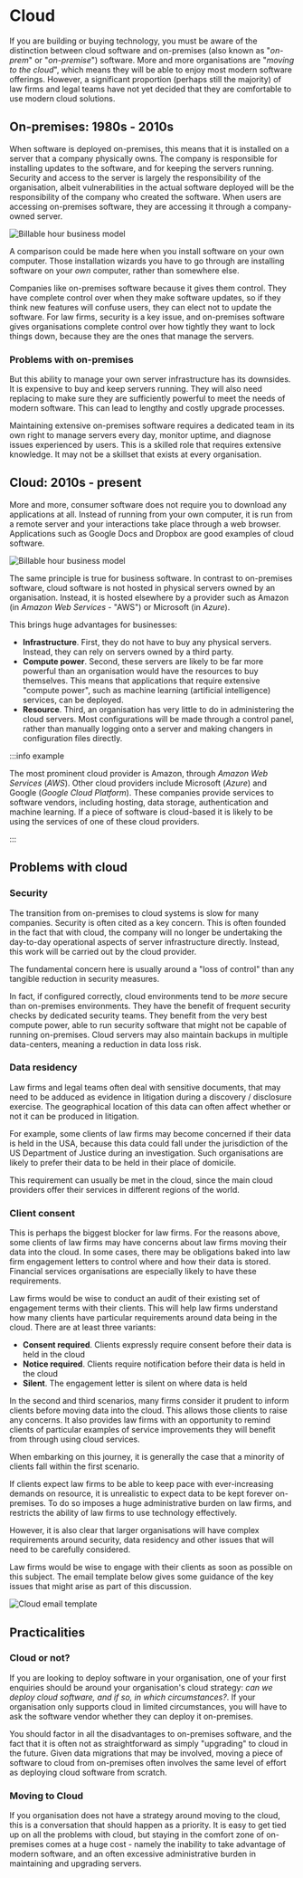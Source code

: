 # Cloud

If you are building or buying technology, you must be aware of the distinction between cloud software and on-premises (also known as "*on-prem*" or "*on-premise*") software. More and more organisations are "*moving to the cloud*", which means they will be able to enjoy most modern software offerings. However, a significant proportion (perhaps still the majority) of law firms and legal teams have not yet decided that they are comfortable to use modern cloud solutions.

## On-premises: 1980s - 2010s

When software is deployed on-premises, this means that it is installed on a server that a company physically owns. The company is responsible for installing updates to the software, and for keeping the servers running. Security and access to the server is largely the responsibility of the organisation, albeit vulnerabilities in the actual software deployed will be the responsibility of the company who created the software. When users are accessing on-premises software, they are accessing it through a company-owned server.

![Billable hour business model](./assets/cloud-on-prem.svg)

A comparison could be made here when you install software on your own computer. Those installation wizards you have to go through are installing software on your *own* computer, rather than somewhere else.

Companies like on-premises software because it gives them control. They have complete control over when they make software updates, so if they think new features will confuse users, they can elect not to update the software. For law firms, security is a key issue, and on-premises software gives organisations complete control over how tightly they want to lock things down, because they are the ones that manage the servers.

### Problems with on-premises

But this ability to manage your own server infrastructure has its downsides. It is expensive to buy and keep servers running. They will also need replacing to make sure they are sufficiently powerful to meet the needs of modern software. This can lead to lengthy and costly upgrade processes.

Maintaining extensive on-premises software requires a dedicated team in its own right to manage servers every day, monitor uptime, and diagnose issues experienced by users. This is a skilled role that requires extensive knowledge. It may not be a skillset that exists at every organisation.


## Cloud: 2010s - present

More and more, consumer software does not require you to download any applications at all. Instead of running from your own computer, it is run from a remote server and your interactions take place through a web browser. Applications such as Google Docs and Dropbox are good examples of cloud software.

![Billable hour business model](./assets/cloud.svg)

The same principle is true for business software. In contrast to on-premises software, cloud software is not hosted in physical servers owned by an organisation. Instead, it is hosted elsewhere by a provider such as Amazon (in *Amazon Web Services* - "AWS") or Microsoft (in *Azure*).

This brings huge advantages for businesses:

* **Infrastructure**. First, they do not have to buy any physical servers. Instead, they can rely on servers owned by a third party.
* **Compute power**. Second, these servers are likely to be far more powerful than an organisation would have the resources to buy themselves. This means that applications that require extensive "compute power", such as machine learning (artificial intelligence) services, can be deployed.
* **Resource**. Third, an organisation has very little to do in administering the cloud servers. Most configurations will be made through a control panel, rather than manually logging onto a server and making changers in configuration files directly.

:::info example

The most prominent cloud provider is Amazon, through *Amazon Web Services* (*AWS*). Other cloud providers include Microsoft (*Azure*) and Google (*Google Cloud Platform*). These companies provide services to software vendors, including hosting, data storage, authentication and machine learning. If a piece of software is cloud-based it is likely to be using the services of one of these cloud providers.

:::

## Problems with cloud

### Security

The transition from on-premises to cloud systems is slow for many companies. Security is often cited as a key concern. This is often founded in the fact that with cloud, the company will no longer be undertaking the day-to-day operational aspects of server infrastructure directly. Instead, this work will be carried out by the cloud provider.

The fundamental concern here is usually around a "loss of control" than any tangible reduction in security measures.

In fact, if configured correctly, cloud environments tend to be *more* secure than on-premises environments. They have the benefit of frequent security checks by dedicated security teams. They benefit from the very best compute power, able to run security software that might not be capable of running on-premises. Cloud servers may also maintain backups in multiple data-centers, meaning a reduction in data loss risk.

### Data residency

Law firms and legal teams often deal with sensitive documents, that may need to be adduced as evidence in litigation during a discovery / disclosure exercise. The geographical location of this data can often affect whether or not it can be produced in litigation.

For example, some clients of law firms may become concerned if their data is held in the USA, because this data could fall under the jurisdiction of the US Department of Justice during an investigation. Such organisations are likely to prefer their data to be held in their place of domicile.

This requirement can usually be met in the cloud, since the main cloud providers offer their services in different regions of the world.

### Client consent

This is perhaps the biggest blocker for law firms. For the reasons above, some clients of law firms may have concerns about law firms moving their data into the cloud. In some cases, there may be obligations baked into law firm engagement letters to control where and how their data is stored. Financial services organisations are especially likely to have these requirements.

Law firms would be wise to conduct an audit of their existing set of engagement terms with their clients. This will help law firms understand how many clients have particular requirements around data being in the cloud. There are at least three variants:

- **Consent required**. Clients expressly require consent before their data is held in the cloud
- **Notice required**. Clients require notification before their data is held in the cloud
- **Silent**. The engagement letter is silent on where data is held

In the second and third scenarios, many firms consider it prudent to inform clients before moving data into the cloud. This allows those clients to raise any concerns. It also provides law firms with an opportunity to remind clients of particular examples of service improvements they will benefit from through using cloud services.

When embarking on this journey, it is generally the case that a minority of clients fall within the first scenario.

If clients expect law firms to be able to keep pace with ever-increasing demands on resource, it is unrealistic to expect data to be kept forever on-premises. To do so imposes a huge administrative burden on law firms, and restricts the ability of law firms to use technology effectively.

However, it is also clear that larger organisations will have complex requirements around security, data residency and other issues that will need to be carefully considered.

Law firms would be wise to engage with their clients as soon as possible on this subject. The email template below gives some guidance of the key issues that might arise as part of this discussion.

![Cloud email template](./assets/cloud-email-template.svg)


## Practicalities

### Cloud or not?

If you are looking to deploy software in your organisation, one of your first enquiries should be around your organisation's cloud strategy: *can we deploy cloud software, and if so, in which circumstances?*. If your organisation only supports cloud in limited circumstances, you will have to ask the software vendor whether they can deploy it on-premises.

You should factor in all the disadvantages to on-premises software, and the fact that it is often not as straightforward as simply "upgrading" to cloud in the future. Given data migrations that may be involved, moving a piece of software to cloud from on-premises often involves the same level of effort as deploying cloud software from scratch.

### Moving to Cloud

If you organisation does not have a strategy around moving to the cloud, this is a conversation that should happen as a priority. It is easy to get tied up on all the problems with cloud, but staying in the comfort zone of on-premises comes at a huge cost - namely the inability to take advantage of modern software, and an often excessive administrative burden in maintaining and upgrading servers.
